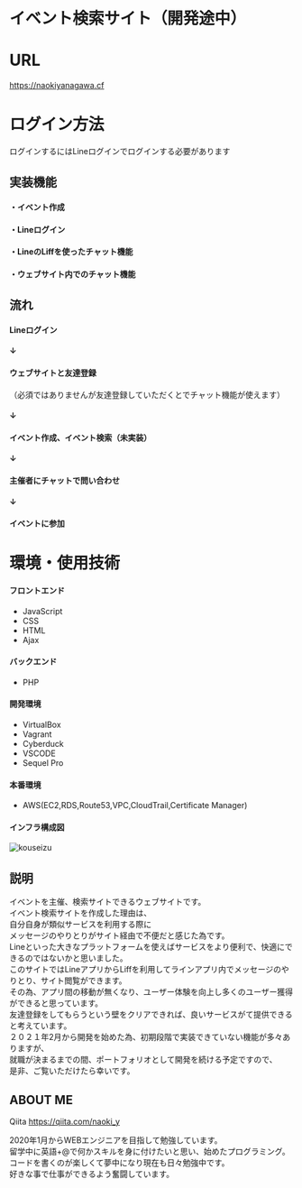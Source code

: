 # イベント検索サイト（開発途中）

# URL
https://naokiyanagawa.cf

# ログイン方法
ログインするにはLineログインでログインする必要があります

## 実装機能
#### ・イベント作成
#### ・Lineログイン
#### ・LineのLiffを使ったチャット機能
#### ・ウェブサイト内でのチャット機能

## 流れ
#### Lineログイン
#### ↓
#### ウェブサイトと友達登録
（必須ではありませんが友達登録していただくとでチャット機能が使えます）
#### ↓
#### イベント作成、イベント検索（未実装）
#### ↓
#### 主催者にチャットで問い合わせ
#### ↓
#### イベントに参加


# 環境・使用技術
#### フロントエンド
   - JavaScript
   - CSS
   - HTML
   - Ajax
#### バックエンド
   - PHP
#### 開発環境
   - VirtualBox
   - Vagrant
   - Cyberduck
   - VSCODE
   - Sequel Pro
#### 本番環境
   - AWS(EC2,RDS,Route53,VPC,CloudTrail,Certificate Manager)
   
#### インフラ構成図
![kouseizu](https://user-images.githubusercontent.com/73929004/106561666-73497780-656c-11eb-9654-ac9478f39dda.jpg)

## 説明
イベントを主催、検索サイトできるウェブサイトです。<br> 
イベント検索サイトを作成した理由は、<br> 
自分自身が類似サービスを利用する際に<br> 
メッセージのやりとりがサイト経由で不便だと感じた為です。<br> 
Lineといった大きなプラットフォームを使えばサービスをより便利で、快適にできるのではないかと思いました。<br> 
このサイトではLineアプリからLiffを利用してラインアプリ内でメッセージのやりとり、サイト閲覧ができます。<br> 
その為、アプリ間の移動が無くなり、ユーザー体験を向上し多くのユーザー獲得ができると思っています。<br> 
友達登録をしてもらうという壁をクリアできれば、良いサービスがて提供できると考えています。<br> 
２０２１年2月から開発を始めた為、初期段階で実装できていない機能が多々ありますが、<br> 
就職が決まるまでの間、ポートフォリオとして開発を続ける予定ですので、<br> 
是非、ご覧いただけたら幸いです。<br> 

## ABOUT ME
Qiita
https://qiita.com/naoki_y

2020年1月からWEBエンジニアを目指して勉強しています。<br> 
留学中に英語+@で何かスキルを身に付けたいと思い、始めたプログラミング。<br> 
コードを書くのが楽しくて夢中になり現在も日々勉強中です。<br> 
好きな事で仕事ができるよう奮闘しています。<br> 

